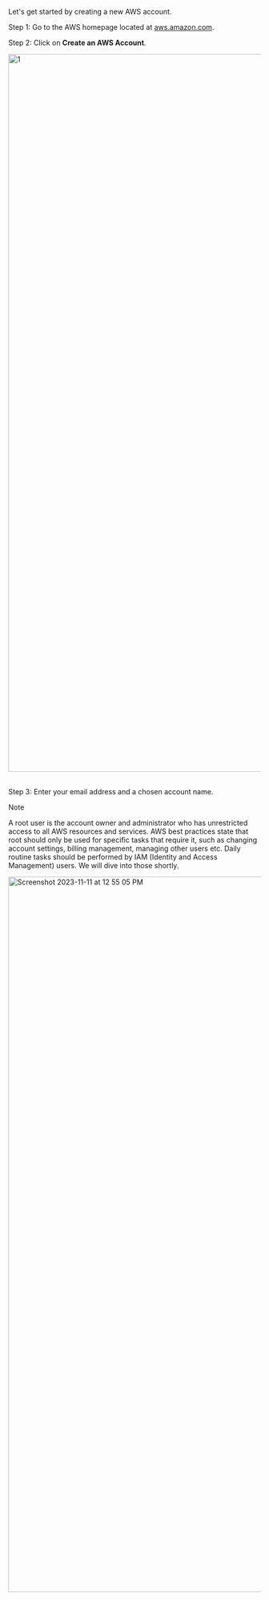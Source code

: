 Let's get started by creating a new AWS account.

Step 1: Go to the AWS homepage located at [aws.amazon.com](aws.amazon.com).

Step 2: Click on **Create an AWS Account**.

<img width="1430" alt="1" src="https://github.com/AhilyaK/aws-docs/assets/26397706/53906935-193e-407a-845b-71c79c801c62"></br > </br >



Step 3: Enter your email address and a chosen account name. 

> [!NOTE]
A root user is the account owner and administrator who has unrestricted access to all AWS resources and services. AWS best practices state that root should only be used for specific tasks that require it, such as changing account settings, billing management, managing other users etc. Daily routine tasks should be performed by IAM (Identity and Access Management) users. We will dive into those shortly. 

<img width="1425" alt="Screenshot 2023-11-11 at 12 55 05 PM" src="https://github.com/AhilyaK/aws-docs/assets/26397706/7976953c-7a31-4241-898c-c71905e65140">

